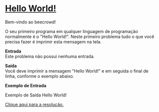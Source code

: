 # [Hello World!](https://judge.beecrowd.com/pt/problems/view/1000)


Bem-vindo ao beecrowd!

O seu primeiro programa em qualquer linguagem de programação normalmente é o "Hello World!". Neste primeiro problema tudo o que você precisa fazer é imprimir esta mensagem na tela.

**Entrada**  
Este problema não possui nenhuma entrada.

**Saída**  
Você deve imprimir a mensagem "Hello World!" e em seguida o final de linha, conforme o exemplo abaixo.

**Exemplo de Entrada**  

Exemplo de Saída
Hello World!

[Clique aqui para a resolução.](https://github.com/JmFranca21/AED1/blob/main/beecrowd1000.c)
